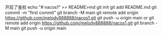开启了鉴权
echo "# nacos1" >> README>md
git init 
git add README.md
git commit -m "first commit"
git branch -M main
git remote add origin https://github.com/melody888888/nacos1.git
git push -u origin main
or
git remote add origin https://github.com/melody888888/nacos1.git
git branch -M main
git push -u origin main
